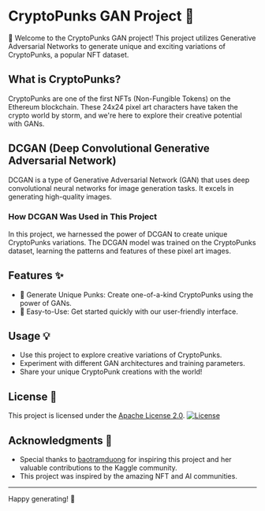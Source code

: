 # CryptoPunks GAN Project 🚀

👋 Welcome to the CryptoPunks GAN project! This project utilizes Generative Adversarial Networks to generate unique and exciting variations of CryptoPunks, a popular NFT dataset.

## What is CryptoPunks?

CryptoPunks are one of the first NFTs (Non-Fungible Tokens) on the Ethereum blockchain. These 24x24 pixel art characters have taken the crypto world by storm, and we're here to explore their creative potential with GANs.

## DCGAN (Deep Convolutional Generative Adversarial Network)

DCGAN is a type of Generative Adversarial Network (GAN) that uses deep convolutional neural networks for image generation tasks. It excels in generating high-quality images.

### How DCGAN Was Used in This Project

In this project, we harnessed the power of DCGAN to create unique CryptoPunks variations. The DCGAN model was trained on the CryptoPunks dataset, learning the patterns and features of these pixel art images.

## Features ✨

- 🎨 Generate Unique Punks: Create one-of-a-kind CryptoPunks using the power of GANs.
- 🤖 Easy-to-Use: Get started quickly with our user-friendly interface.

## Usage 💡

- Use this project to explore creative variations of CryptoPunks.
- Experiment with different GAN architectures and training parameters.
- Share your unique CryptoPunk creations with the world!

## License 📝

This project is licensed under the [Apache License 2.0](LICENSE). [![License](https://img.shields.io/badge/License-Apache%202.0-blue.svg)](https://opensource.org/licenses/Apache-2.0)

## Acknowledgments 👏

- Special thanks to [baotramduong](https://www.kaggle.com/baotramduong) for inspiring this project and her valuable contributions to the Kaggle community.
- This project was inspired by the amazing NFT and AI communities.

---

Happy generating! 🎉

